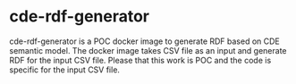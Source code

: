# cde-rdf-generator

cde-rdf-generator is a POC docker image to generate RDF based on CDE semantic model. The docker image takes CSV file as an input and generate RDF for the input CSV file. Please that this work is POC and the code is specific for the input CSV file. 
